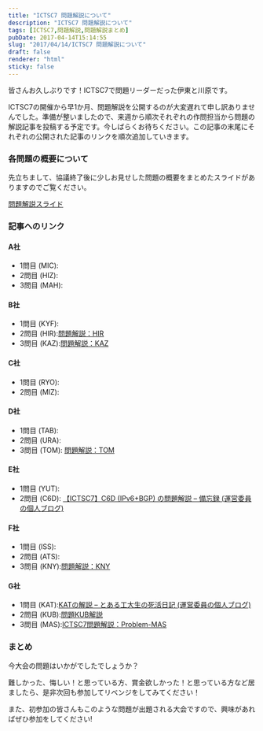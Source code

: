 ```yaml
---
title: "ICTSC7 問題解説について"
description: "ICTSC7 問題解説について"
tags: [ICTSC7,問題解説,問題解説まとめ]
pubDate: 2017-04-14T15:14:55
slug: "2017/04/14/ICTSC7 問題解説について"
draft: false
renderer: "html"
sticky: false
---
```


<p>皆さんお久しぶりです！ICTSC7で問題リーダーだった伊東と川原です。</p>
<p>ICTSC7の開催から早1か月、問題解説を公開するのが大変遅れて申し訳ありませんでした。準備が整いましたので、来週から順次それぞれの作問担当から問題の解説記事を投稿する予定です。今しばらくお待ちください。この記事の末尾にそれぞれの公開された記事のリンクを順次追加していきます。</p>
<h3>各問題の概要について</h3>
<p>先立ちまして、協議終了後に少しお見せした問題の概要をまとめたスライドがありますのでご覧ください。</p>
<p><a href="https://docs.google.com/presentation/d/1-_uZ98VJjcDp-deeWpzTe1MQ2hEztdRaWLy6pbhGmPA/edit?usp=sharing" target="_blank" rel="noopener noreferrer">問題解説スライド</a></p>
<h3>記事へのリンク</h3>
<h4>A社</h4>
<ul>
<li>1問目 (MIC):</li>
<li>2問目 (HIZ):</li>
<li>3問目 (MAH):</li>
</ul>
<h4>B社</h4>
<ul>
<li>1問目 (KYF):</li>
<li>2問目 (HIR):<a href="https://blog.icttoracon.net/2017/04/19/%e5%95%8f%e9%a1%8c%e8%a7%a3%e8%aa%ac%ef%bc%9ahir/" target="_blank" rel="noopener noreferrer">問題解説：HIR</a></li>
<li>3問目 (KAZ):<a href="https://blog.icttoracon.net/2017/04/15/%e5%95%8f%e9%a1%8c%e8%a7%a3%e8%aa%ac%ef%bc%9akaz/" target="_blank" rel="noopener noreferrer">問題解説：KAZ</a></li>
</ul>
<h4>C社</h4>
<ul>
<li>1問目 (RYO):</li>
<li>2問目 (MIZ):</li>
</ul>
<h4>D社</h4>
<ul>
<li>1問目 (TAB):</li>
<li>2問目 (URA):</li>
<li>3問目 (TOM): <a href="https://blog.icttoracon.net/2017/04/16/%E5%95%8F%E9%A1%8C%E8%A7%A3%E8%AA%AC%EF%BC%9Atom/" target="_blank" rel="noopener noreferrer">問題解説：TOM</a></li>
</ul>
<h4>E社</h4>
<ul>
<li>1問目 (YUT):</li>
<li>2問目 (C6D): <a href="http://yukiv6.hatenablog.com/entry/2017/03/08/200457" target="_blank" rel="noopener noreferrer">【ICTSC7】C6D (IPv6+BGP) の問題解説 &#8211; 備忘録 (運営委員の個人ブログ)</a></li>
</ul>
<h4>F社</h4>
<ul>
<li>1問目 (ISS):</li>
<li>2問目 (ATS):</li>
<li>3問目 (KNY):<a href="https://blog.icttoracon.net/2017/04/19/%e5%95%8f%e9%a1%8c%e8%a7%a3%e8%aa%ac%ef%bc%9akny/" target="_blank" rel="noopener noreferrer">問題解説：KNY</a></li>
</ul>
<h4>G社</h4>
<ul>
<li>1問目 (KAT):<a href="http://katu7414.hatenablog.com/entry/2017/04/15/230204" target="_blank" rel="noopener noreferrer">KATの解説 &#8211; とある工大生の死活日記 (運営委員の個人ブログ)</a></li>
<li>2問目 (KUB):<a href="https://blog.icttoracon.net/2017/04/19/%e5%95%8f%e9%a1%8ckub%e8%a7%a3%e8%aa%ac/" target="_blank" rel="noopener noreferrer">問題KUB解説</a></li>
<li>3問目 (MAS):<a href="https://blog.icttoracon.net/2017/04/19/ictsc7%e5%95%8f%e9%a1%8c%e8%a7%a3%e8%aa%ac%ef%bc%9aproblem-mas/" target="_blank" rel="noopener noreferrer">ICTSC7問題解説：Problem-MAS</a></li>
</ul>
<h3>まとめ</h3>
<p>今大会の問題はいかがでしたでしょうか？</p>
<p>難しかった、悔しい！と思っている方、賞金欲しかった！と思っている方など居ましたら、是非次回も参加してリベンジをしてみてください！</p>
<p>また、初参加の皆さんもこのような問題が出題される大会ですので、興味があればぜひ参加をしてください!</p>
